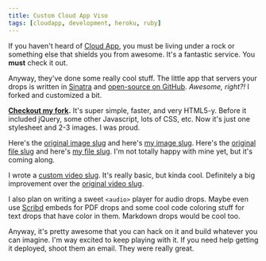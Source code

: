 ```yaml
---
title: Custom Cloud App Viso
tags: [cloudapp, development, heroku, ruby]
---
```


If you haven't heard of [Cloud App](http://getcloudapp.com/), you must be living under a rock or something else that shields you from awesome. It's a fantastic service. You **must** check it out.

Anyway, they've done some really cool stuff. The little app that servers your drops is written in [Sinatra](http://sinatrarb.com/) and [open-source on GitHub](https://github.com/cloudapp/viso). *Awesome, right?!* I forked and customized a bit.

**[Checkout my fork](https://github.com/samsoffes/viso).** It's super simple, faster, and very HTML5-y. Before it included jQuery, some other Javascript, lots of CSS, etc. Now it's just one stylesheet and 2-3 images. I was proud.

Here's the [original image slug](http://cl.ly/6eKj) and here's [my image slug](http://soff.me/6eKj). Here's the [original file slug](http://cl.ly/6doW) and here's [my file slug](http://soff.me/6doW). I'm not totally happy with mine yet, but it's coming along.

I wrote  a [custom video slug](http://soff.me/21ek). It's really basic, but kinda cool. Definitely a big improvement over the [original video slug](http://cl.ly/21ek).

I also plan on writing a sweet `<audio>` player for audio drops. Maybe even use [Scribd](http://scribd.com) embeds for PDF drops and some cool code coloring stuff for text drops that have color in them. Markdown drops would be cool too.

Anyway, it's pretty awesome that you can hack on it and build whatever you can imagine. I'm way excited to keep playing with it. If you need help getting it deployed, shoot them an email. They were really great.
